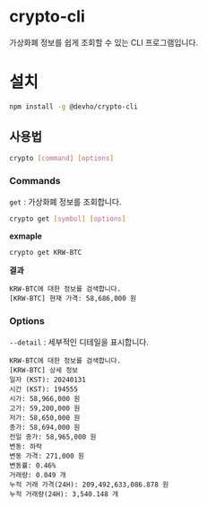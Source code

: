 # crypto-cli

가상화폐 정보를 쉽게 조회할 수 있는 CLI 프로그램입니다.

# 설치

```bash
npm install -g @devho/crypto-cli
```

## 사용법

```bash
crypto [command] [options]
```

### Commands

`get` : 가상화폐 정보를 조회합니다.

```bash
crypto get [symbol] [options]
```

**exmaple**

```bash
crypto get KRW-BTC
```

**결과**

```
KRW-BTC에 대한 정보를 검색합니다.
[KRW-BTC] 현재 가격: 58,686,000 원
```

### Options

`--detail` : 세부적인 디테일을 표시합니다.

```
KRW-BTC에 대한 정보를 검색합니다.
[KRW-BTC] 상세 정보
일자 (KST): 20240131
시간 (KST): 194555
시가: 58,966,000 원
고가: 59,200,000 원
저가: 58,650,000 원
종가: 58,694,000 원
전일 종가: 58,965,000 원
변동: 하락
변동 가격: 271,000 원
변동률: 0.46%
거래량: 0.049 개
누적 거래 가격(24H): 209,492,633,086.878 원
누적 거래량(24H): 3,540.148 개
```
